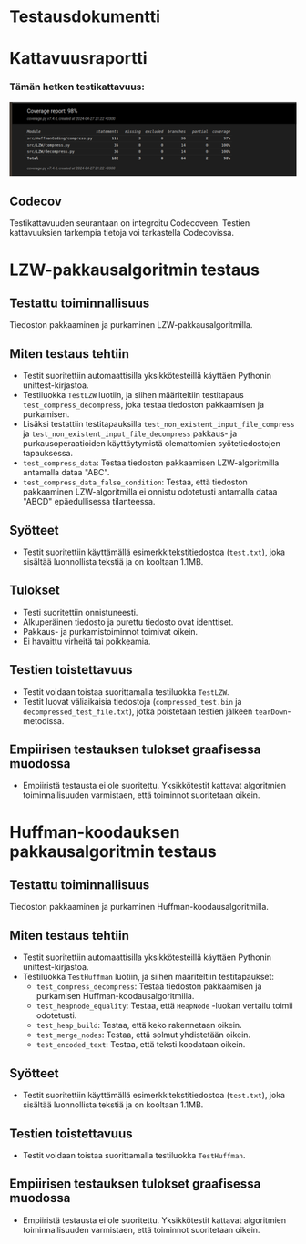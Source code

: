 # Testausdokumentti

# Kattavuusraportti
### Tämän hetken testikattavuus:
![Testikattavuus](https://github.com/Yusuboy/Tiralabra/blob/main/Dokumentaatio/Viikkoraportit/coverage4.png)
## Codecov
Testikattavuuden seurantaan on integroitu Codecoveen. Testien kattavuuksien tarkempia tietoja voi tarkastella Codecovissa.

# LZW-pakkausalgoritmin testaus


## Testattu toiminnallisuus
Tiedoston pakkaaminen ja purkaminen LZW-pakkausalgoritmilla.


## Miten testaus tehtiin
- Testit suoritettiin automaattisilla yksikkötesteillä käyttäen Pythonin unittest-kirjastoa.
- Testiluokka `TestLZW` luotiin, ja siihen määriteltiin testitapaus `test_compress_decompress`, joka testaa tiedoston pakkaamisen ja purkamisen.
- Lisäksi testattiin testitapauksilla `test_non_existent_input_file_compress` ja `test_non_existent_input_file_decompress` pakkaus- ja purkausoperaatioiden käyttäytymistä olemattomien syötetiedostojen tapauksessa.
- `test_compress_data`: Testaa tiedoston pakkaamisen LZW-algoritmilla antamalla dataa "ABC".
- `test_compress_data_false_condition`: Testaa, että tiedoston pakkaaminen LZW-algoritmilla ei onnistu odotetusti antamalla dataa "ABCD" epäedullisessa tilanteessa.

## Syötteet
- Testit suoritettiin käyttämällä esimerkkitekstitiedostoa (`test.txt`), joka sisältää luonnollista tekstiä ja on kooltaan 1.1MB.

## Tulokset
- Testi suoritettiin onnistuneesti.
- Alkuperäinen tiedosto ja purettu tiedosto ovat identtiset.
- Pakkaus- ja purkamistoiminnot toimivat oikein.
- Ei havaittu virheitä tai poikkeamia.
## Testien toistettavuus
- Testit voidaan toistaa suorittamalla testiluokka `TestLZW`.
- Testit luovat väliaikaisia tiedostoja (`compressed_test.bin` ja `decompressed_test_file.txt`), jotka poistetaan testien jälkeen `tearDown`-metodissa.

## Empiirisen testauksen tulokset graafisessa muodossa
- Empiiristä testausta ei ole suoritettu. Yksikkötestit kattavat algoritmien toiminnallisuuden varmistaen, että toiminnot suoritetaan oikein.

# Huffman-koodauksen pakkausalgoritmin testaus

## Testattu toiminnallisuus
Tiedoston pakkaaminen ja purkaminen Huffman-koodausalgoritmilla.

## Miten testaus tehtiin
- Testit suoritettiin automaattisilla yksikkötesteillä käyttäen Pythonin unittest-kirjastoa.
- Testiluokka `TestHuffman` luotiin, ja siihen määriteltiin testitapaukset:
  - `test_compress_decompress`: Testaa tiedoston pakkaamisen ja purkamisen Huffman-koodausalgoritmilla.
  - `test_heapnode_equality`: Testaa, että `HeapNode` -luokan vertailu toimii odotetusti.
  - `test_heap_build`: Testaa, että keko rakennetaan oikein.
  - `test_merge_nodes`: Testaa, että solmut yhdistetään oikein.
  - `test_encoded_text`: Testaa, että teksti koodataan oikein.

## Syötteet
- Testit suoritettiin käyttämällä esimerkkitekstitiedostoa (`test.txt`), joka sisältää luonnollista tekstiä ja on kooltaan 1.1MB.

## Testien toistettavuus
- Testit voidaan toistaa suorittamalla testiluokka `TestHuffman`.

## Empiirisen testauksen tulokset graafisessa muodossa
- Empiiristä testausta ei ole suoritettu. Yksikkötestit kattavat algoritmien toiminnallisuuden varmistaen, että toiminnot suoritetaan oikein.
